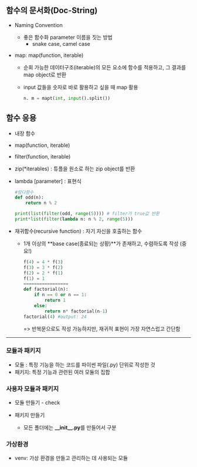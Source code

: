 ## 함수의 문서화(Doc-String)

* Naming Convention
  * 좋은 함수화 parameter 이름을 짓는 방법
    * snake case, camel case

* map: map(function, iterable)

  * 순회 가능한 데이터구조(iterable)의 모든 요소에 함수를 적용하고, 그 결과를 map object로 반환

  * input 값들을 숫자로 바로 활용하고 싶을 때 map 활용

    ```python
    n. m = mapt(int, input().split())
    ```

    

## 함수 응용

* 내장 함수

* map(function, iterable)

* filter(function, iterable)

* zip(*iterables) : 튜플을 원소로 하는 zip object를 반환

* lambda [parameter] : 표현식

  ```python
  #람다함수
  def odd(n):
      return n % 2
  
  print(list(filter(odd, range(5)))) # filter가 true값 반환
  print*list(filter(lambda n: n % 2, range(5)))
  ```

* 재귀함수(recursive function) : 자기 자신을 호출하는 함수

  * 1개 이상의 **base case(종료되는 상황)**가 존재하고, 수렴하도록 작성 (중요!)

    ```python
    f(4) = 4 * f(3)
    f(3) = 3 * f(2)
    f(2) = 2 * f(1)
    f(1) = 1
    =================
    def factorial(n):
        if n == 0 or n == 1:
            return 1
        else:
            return n* factorial(n-1)
    factorial(4) #output: 24
    ```

    => 반복문으로도 작성 가능하지만, 재귀적 표현이 가장 자연스럽고 간단함



*********

### 모듈과 패키지

* 모듈 : 특정 기능을 하는 코드를 파이썬 파일(.py) 단위로 작성한 것
* 패키지: 특정 기능과 관련된 여러 모듈의 집합



### 사용자 모듈과 패키지

* 모듈 만들기 - check

* 패키지 만들기
  * 모든 폴더에는 **__init\_\_.py**를 만들어서 구분



### 가상환경

* venv: 가상 환경을 만들고 관리하는 데 사용되는 모듈